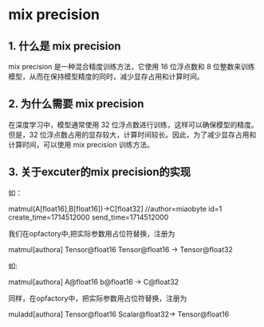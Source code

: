 # mix precision

## 1. 什么是 mix precision

mix precision 是一种混合精度训练方法，它使用 16 位浮点数和 8 位整数来训练模型，从而在保持模型精度的同时，减少显存占用和计算时间。

## 2. 为什么需要 mix precision

在深度学习中，模型通常使用 32 位浮点数进行训练，这样可以确保模型的精度。但是，32 位浮点数占用的显存较大，计算时间较长。因此，为了减少显存占用和计算时间，可以使用 mix precision 训练方法。

## 3. 关于excuter的mix precision的实现

如：

matmul(A[float16],B[float16])->C[float32] //author=miaobyte id=1 create_time=1714512000 send_time=1714512000

我们在opfactory中,把实际参数用占位符替换，注册为

matmul[authora] Tensor@float16 Tensor@float16 -> Tensor@float32

如:

matmul[authora] A@float16 b@float16 -> C@float32

同样，在opfactory中，把实际参数用占位符替换，注册为

muladd[authora] Tensor@float16 Scalar@float32-> Tensor@float16










